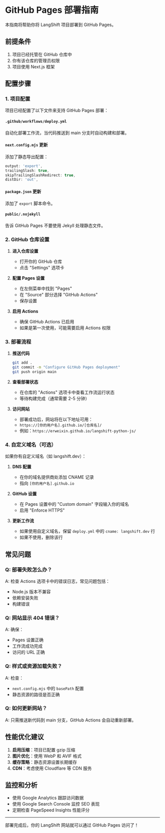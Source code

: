 # GitHub Pages 部署指南

本指南将帮助你将 LangShift 项目部署到 GitHub Pages。

## 前提条件

1. 项目已经托管在 GitHub 仓库中
2. 你有该仓库的管理员权限
3. 项目使用 Next.js 框架

## 配置步骤

### 1. 项目配置

项目已经配置了以下文件来支持 GitHub Pages 部署：

#### `.github/workflows/deploy.yml`
自动化部署工作流，当代码推送到 main 分支时自动构建和部署。

#### `next.config.mjs` 更新
添加了静态导出配置：
```javascript
output: 'export',
trailingSlash: true,
skipTrailingSlashRedirect: true,
distDir: 'out',
```

#### `package.json` 更新
添加了 `export` 脚本命令。

#### `public/.nojekyll`
告诉 GitHub Pages 不要使用 Jekyll 处理静态文件。

### 2. GitHub 仓库设置

1. **进入仓库设置**
   - 打开你的 GitHub 仓库
   - 点击 "Settings" 选项卡

2. **配置 Pages 设置**
   - 在左侧菜单中找到 "Pages"
   - 在 "Source" 部分选择 "GitHub Actions"
   - 保存设置

3. **启用 Actions**
   - 确保 GitHub Actions 已启用
   - 如果是第一次使用，可能需要启用 Actions 权限

### 3. 部署流程

1. **推送代码**
   ```bash
   git add .
   git commit -m "Configure GitHub Pages deployment"
   git push origin main
   ```

2. **查看部署状态**
   - 在仓库的 "Actions" 选项卡中查看工作流运行状态
   - 等待构建完成（通常需要 2-5 分钟）

3. **访问网站**
   - 部署成功后，网站将在以下地址可用：
   - `https://[你的用户名].github.io/[仓库名]/`
   - 例如：`https://erweixin.github.io/langshift-python-js/`

### 4. 自定义域名（可选）

如果你有自定义域名（如 langshift.dev）：

1. **DNS 配置**
   - 在你的域名提供商处添加 CNAME 记录
   - 指向 `[你的用户名].github.io`

2. **GitHub 设置**
   - 在 Pages 设置中的 "Custom domain" 字段输入你的域名
   - 启用 "Enforce HTTPS"

3. **更新工作流**
   - 如果使用自定义域名，保留 `deploy.yml` 中的 `cname: langshift.dev` 行
   - 如果不使用，删除该行

## 常见问题

### Q: 部署失败怎么办？
A: 检查 Actions 选项卡中的错误日志，常见问题包括：
- Node.js 版本不兼容
- 依赖安装失败
- 构建错误

### Q: 网站显示 404 错误？
A: 确保：
- Pages 设置正确
- 工作流成功完成
- 访问的 URL 正确

### Q: 样式或资源加载失败？
A: 检查：
- `next.config.mjs` 中的 `basePath` 配置
- 静态资源的路径是否正确

### Q: 如何更新网站？
A: 只需推送新代码到 main 分支，GitHub Actions 会自动重新部署。

## 性能优化建议

1. **启用压缩**：项目已配置 gzip 压缩
2. **图片优化**：使用 WebP 和 AVIF 格式
3. **缓存策略**：静态资源设置长期缓存
4. **CDN**：考虑使用 Cloudflare 等 CDN 服务

## 监控和分析

- 使用 Google Analytics 跟踪访问数据
- 使用 Google Search Console 监控 SEO 表现
- 定期检查 PageSpeed Insights 性能评分

---

部署完成后，你的 LangShift 网站就可以通过 GitHub Pages 访问了！